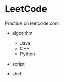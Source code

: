 # LeetCode
Practice on leetcode.com

- algorithm
    - Java
    - C++
    - Python

- script

- shell
